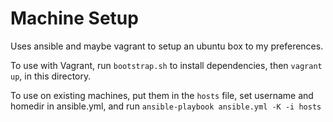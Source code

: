 Machine Setup
=============

Uses ansible and maybe vagrant to setup an ubuntu box to my preferences.

To use with Vagrant, run ```bootstrap.sh``` to install dependencies,
then ```vagrant up```, in this directory.

To use on existing machines, put them in the ```hosts``` file,
set username and homedir in ansible.yml, and run
```ansible-playbook ansible.yml -K -i hosts```

